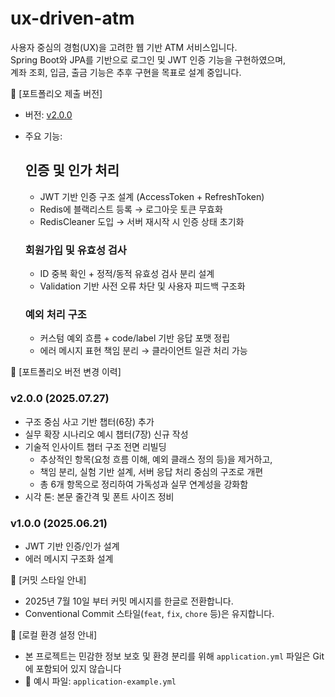 # ux-driven-atm

사용자 중심의 경험(UX)을 고려한 웹 기반 ATM 서비스입니다.  
Spring Boot와 JPA를 기반으로 로그인 및 JWT 인증 기능을 구현하였으며,  
계좌 조회, 입금, 출금 기능은 추후 구현을 목표로 설계 중입니다.

🔖 [포트폴리오 제출 버전]
- 버전: [v2.0.0](https://github.com/juyeongMoon888/ux-driven-atm/releases/tag/v2.0.0)
- 주요 기능:
  ## 인증 및 인가 처리
  - JWT 기반 인증 구조 설계 (AccessToken + RefreshToken)
  - Redis에 블랙리스트 등록 → 로그아웃 토큰 무효화
  - RedisCleaner 도입 → 서버 재시작 시 인증 상태 초기화
  ### 회원가입 및 유효성 검사
  - ID 중복 확인 + 정적/동적 유효성 검사 분리 설계
  - Validation 기반 사전 오류 차단 및 사용자 피드백 구조화

  ### 예외 처리 구조
  - 커스텀 예외 흐름 + code/label 기반 응답 포맷 정립
  - 에러 메시지 표현 책임 분리 → 클라이언트 일관 처리 가능

📌 [포트폴리오 버전 변경 이력]
### v2.0.0 (2025.07.27)
- 구조 중심 사고 기반 챕터(6장) 추가
- 실무 확장 시나리오 예시 챕터(7장) 신규 작성
- 기술적 인사이트 챕터 구조 전면 리빌딩 
  - 추상적인 항목(요청 흐름 이해, 예외 클래스 정의 등)을 제거하고, 
  - 책임 분리, 실험 기반 설계, 서버 응답 처리 중심의 구조로 개편 
  - 총 6개 항목으로 정리하여 가독성과 실무 연계성을 강화함
- 시각 톤: 본문 줄간격 및 폰트 사이즈 정비

### v1.0.0 (2025.06.21)
- JWT 기반 인증/인가 설계
- 에러 메시지 구조화 설계
    
📌 [커밋 스타일 안내]
- 2025년 7월 10일 부터 커밋 메시지를 한글로 전환합니다. 
- Conventional Commit 스타일(`feat`, `fix`, `chore` 등)은 유지합니다.

🔧 [로컬 환경 설정 안내]
- 본 프로젝트는 민감한 정보 보호 및 환경 분리를 위해 `application.yml` 파일은 Git에 포함되어 있지 않습니다
- 📄 예시 파일: `application-example.yml`
